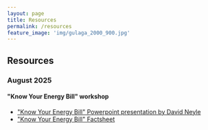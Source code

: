 ```yaml
---
layout: page
title: Resources    
permalink: /resources
feature_image: 'img/gulaga_2000_900.jpg'
---
```


## Resources

### August 2025
#### "Know Your Energy Bill" workshop

* <a href="/assets/workshops/2025-08-24-KYEB_DNeyle.pptx" download="2025-08-24-Renewable_Bermagui_KYEB_DNeyle.pptx">"Know Your Energy Bill" Powerpoint presentation by David Neyle</a>
* <a href="/assets/workshops/2025-08-24-KYEB_Factsheet.pdf" download="2025-08-24-Renewable_Bermagui_KYEB_Factsheet.pdf">"Know Your Energy Bill" Factsheet</a>